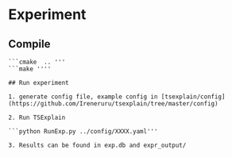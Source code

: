 # Experiment


## Compile

```mkdir build'''
```cmake  .. '''
```make ''''

## Run experiment 

1. generate config file, example config in [tsexplain/config](https://github.com/Ireneruru/tsexplain/tree/master/config)

2. Run TSExplain 

```python RunExp.py ../config/XXXX.yaml'''

3. Results can be found in exp.db and expr_output/





